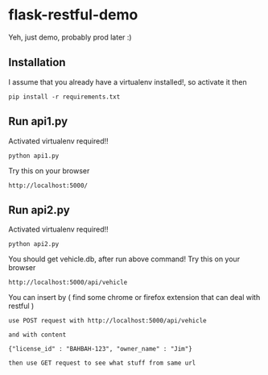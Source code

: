 flask-restful-demo
==================

Yeh, just demo, probably prod later :)

Installation
------------

I assume that you already have a virtualenv installed!, so activate it then

    pip install -r requirements.txt

Run api1.py
-----------

Activated virtualenv required!!

    python api1.py

Try this on your browser

    http://localhost:5000/

Run api2.py
-----------

Activated virtualenv required!!

    python api2.py

You should get vehicle.db, after run above command!
Try this on your browser
    
    http://localhost:5000/api/vehicle

You can insert by ( find some chrome or firefox extension that can deal with restful )

    use POST request with http://localhost:5000/api/vehicle

    and with content

    {"license_id" : "BAHBAH-123", "owner_name" : "Jim"}

    then use GET request to see what stuff from same url


